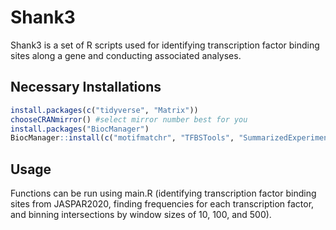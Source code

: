 # Shank3

Shank3 is a set of R scripts used for identifying transcription factor binding sites along a gene and conducting associated analyses.

## Necessary Installations

```R
install.packages(c("tidyverse", "Matrix"))
chooseCRANmirror() #select mirror number best for you
install.packages("BiocManager")
BiocManager::install(c("motifmatchr", "TFBSTools", "SummarizedExperiment", [GENOME OF INTEREST], "BiocParallel", "JASPAR2020", "HelloRanges")) #replace [GENOME OF INTEREST] with desired genome
```

## Usage

Functions can be run using main.R (identifying transcription factor binding sites from JASPAR2020, finding frequencies for each transcription factor, and binning intersections by window sizes of 10, 100, and 500).
